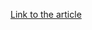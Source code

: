 [Link to the article](https://www.secureworks.com/blog/notpetya-campaign-what-we-know-about-the-latest-global-ransomware-attack)
